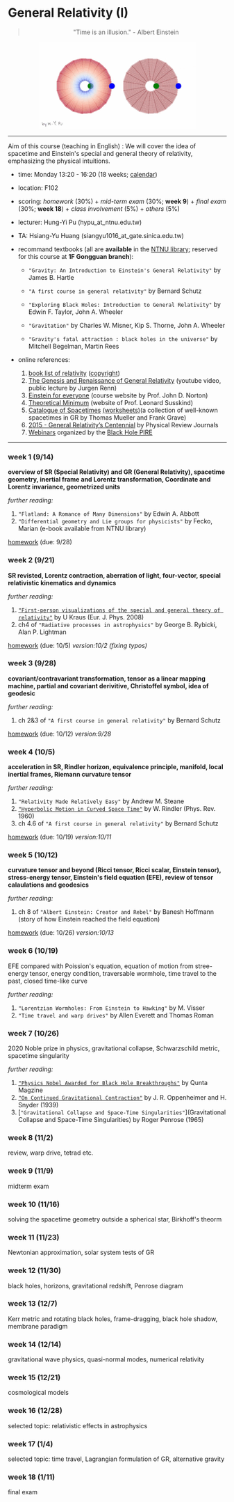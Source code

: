 # General Relativity (I)
> <p align="center"> "Time is an illusion."         - Albert Einstein  </p>

<p align="center"><img src="/lecture/GR_pdf/embedding_small.gif"></p>

---

Aim of this course (teaching in English) : We will cover the idea of spacetime and Einstein's special and general 
theory of relativity, emphasizing the physical intuitions. 

- time: Monday 13:20 - 16:20 (18 weeks; [calendar](/lecture/GR_pdf/2020calendar.pdf))

- location: F102 

- scoring: *homework* (30%) + *mid-term exam* (30%; **week 9**) + *final exam* (30%; **week 18**) + *class involvement* (5%) + *others* (5%)

- lecturer: Hung-Yi Pu
(hypu_at_ntnu.edu.tw)

- TA: Hsiang-Yu Huang
(siangyu1016_at_gate.sinica.edu.tw)



- recommand textbooks (all are **available** in the [NTNU library](http://www.lib.ntnu.edu.tw/video/video.view.jsp?id=369B888E-EF4F-1A4F-B7AB-B9EEB8AAA705); reserved for this course at **1F Gongguan branch**): 

  - `"Gravity: An Introduction to Einstein's General Relativity"` by James B. Hartle

  - `"A first course in general relativity"` by Bernard Schutz

  - `"Exploring Black Holes: Introduction to General Relativity"` by Edwin F. Taylor, John A. Wheeler

  - `"Gravitation"` by Charles W. Misner, Kip S. Thorne, John A. Wheeler

  - `"Gravity's fatal attraction : black holes in the universe"` by Mitchell Begelman, Martin Rees


- online references:
  1. [book list of relativity](https://math.ucr.edu/home/baez/physics/Administrivia/rel_booklist.html) ([copyright](https://math.ucr.edu/home/baez/physics/Administrivia/copyright.html))
  2. [The Genesis and Renaissance of General Relativity](https://www.youtube.com/watch?v=bj8rZnOUjWU) (youtube video, public lecture by Jurgen Renn)
  3. [Einstein for everyone](http://www.pitt.edu/~jdnorton/teaching/HPS_0410/index.html) (course website by Prof. John D. Norton)
  4. [Theoretical Minimum](http://theoreticalminimum.com/courses/general-relativity/2012/fall) (website of Prof. Leonard Susskind)
  5. [Catalogue of Spacetimes](https://arxiv.org/abs/0904.4184) [(worksheets)](https://www.visus.uni-stuttgart.de/publikationen/catalogue-of-spacetimes)(a collection of well-known spacetimes in GR by Thomas Mueller and Frank Grave)
  6. [2015 - General Relativity’s Centennial](https://journals.aps.org/general-relativity-centennial) by Physical Review Journals
  7. [Webinars](http://bhpire.arizona.edu/education/webinars/) organized by the [Black Hole PIRE](http://bhpire.arizona.edu/pire/)

---
### week 1 (9/14)
**overview of SR (Special Relativity) and GR (General Relativity), spacetime geometry, inertial frame and Lorentz transformation, Coordinate and Lorentz invariance, geometrized units**

*further reading:*
1. `"Flatland: A Romance of Many Dimensions"` by Edwin A. Abbott
2. `"Differential geometry and Lie groups for physicists"` by Fecko, Marian (e-book available from NTNU library)

[homework](/lecture/GR_pdf/hw_week1.pdf) (due: 9/28)

### week 2 (9/21)
**SR revisted, Lorentz contraction, aberration of light, four-vector, special relativistic kinematics and dynamics**

*further reading:*
1. [`"First-person visualizations of the special and general theory of relativity"`](https://iopscience.iop.org/article/10.1088/0143-0807/29/1/001) by U Kraus (Eur. J. Phys. 2008)
2. ch4 of `"Radiative processes in astrophysics"` by George B. Rybicki, Alan P. Lightman

[homework](/lecture/GR_pdf/hw_week2.pdf) (due: 10/5) *version:10/2 (fixing typos)* 
### week 3 (9/28)
**covariant/contravariant transformation, tensor as a linear mapping machine, partial and covariant derivitive, Christoffel symbol, idea of geodesic**

*further reading:*
1. ch 2&3 of `"A first course in general relativity"` by Bernard Schutz

[homework](/lecture/GR_pdf/hw_week3.pdf) (due: 10/12) *version:9/28*

### week 4 (10/5)
**acceleration in SR, Rindler horizon,  equivalence principle, manifold, local inertial frames, Riemann curvature tensor**

*further reading:*
1. `"Relativity Made Relatively Easy"` by Andrew M. Steane
2. [`"Hyperbolic Motion in Curved Space Time"`](https://journals.aps.org/pr/abstract/10.1103/PhysRev.119.2082) by W. Rindler (Phys. Rev. 1960)
4. ch 4.6 of `"A first course in general relativity"` by Bernard Schutz

[homework](/lecture/GR_pdf/hw_week4.pdf) (due: 10/19) *version:10/11*

### week 5 (10/12)
**curvature tensor and beyond (Ricci tensor, Ricci scalar, Einstein tensor), stress-energy tensor, Einstein's field equation (EFE), review of tensor calaulations and geodesics**

*further reading:*
1. ch 8 of `"Albert Einstein: Creator and Rebel"` by Banesh Hoffmann (story of how Einstein reached the field equation)

[homework](/lecture/GR_pdf/hw_week5.pdf) (due: 10/26) *version:10/13*

### week 6 (10/19)
EFE compared with Poission's equation, equation of motion from stree-energy tensor, energy condition, traversable wormhole, time travel to the past, closed time-like curve

*further reading:*
1. `"Lorentzian Wormholes: From Einstein to Hawking"` by M. Visser
2. `"Time travel and warp drives"` by Allen Everett and Thomas Roman

### week 7 (10/26)
2020 Noble prize in physics, gravitational collapse, Schwarzschild metric, spacetime singularity

*further reading:*
1. [`"Physics Nobel Awarded for Black Hole Breakthroughs"`](https://www.quantamagazine.org/physics-nobel-awarded-for-black-hole-breakthroughs-20201006/) by Qunta Magzine
2. [`"On Continued Gravitational Contraction"`](https://journals.aps.org/pr/abstract/10.1103/PhysRev.56.455) by J. R. Oppenheimer and H. Snyder (1939)
3. [`"Gravitational Collapse and Space-Time Singularities"`](Gravitational Collapse and Space-Time Singularities) by Roger Penrose (1965)


### week 8 (11/2)
review, warp drive, tetrad etc.

### week 9 (11/9)
midterm exam

### week 10 (11/16)
solving the spacetime geometry outside a spherical star, Birkhoff's theorm

### week 11 (11/23)
Newtonian approximation, solar system tests of GR

### week 12 (11/30)
black holes, horizons, gravitational redshift, Penrose diagram

### week 13 (12/7)
Kerr metric and rotating black holes, frame-dragging, black hole shadow, membrane paradigm

### week 14 (12/14)
gravitational wave physics, quasi-normal modes, numerical relativity

### week 15 (12/21)
cosmological models

### week 16 (12/28)
selected topic: relativistic effects in astrophysics

### week 17 (1/4)
selected topic: time travel, Lagrangian formulation of GR, alternative gravity

### week 18 (1/11)
final exam






